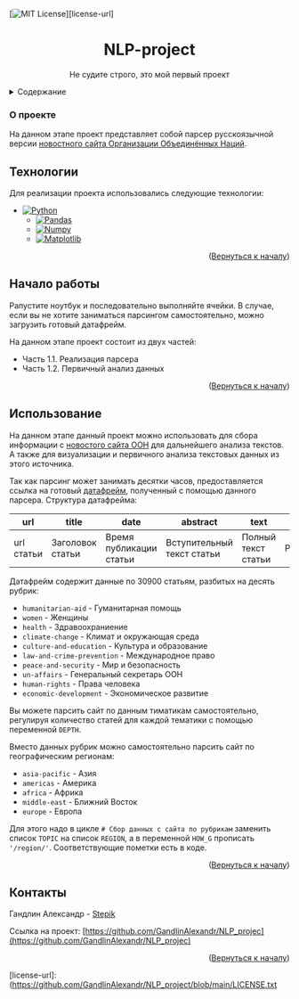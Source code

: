 <a name="readme-top"></a>

[![MIT License][license-shield]][license-url]

  <h1 align="center">NLP-project</h1>

  <p align="center">
    Не судите строго, это мой первый проект
  </p>


<details>
  <summary>Содержание</summary>
  <ol>
    <li>
      <a href="#о-проекте">О проекте</a>
      <ul>
        <li><a href="#технологии">Технологии</a></li>
      </ul>
    </li>
    <li>
      <a href="#начало-работы">Начало работы</a>
    </li>
    <li><a href="#использование">Использование</a></li>
    <li><a href="#контакты">Контакты</a></li>
  </ol>
</details>



### О проекте

На данном этапе проект представляет собой парсер русскоязычной версии [новостного сайта Организации Объединённых Наций](https://news.un.org/ru).

## Технологии

Для реализации проекта использовались следующие технологии:

* [![Python][Python.org]][Python-url]
  * [![Pandas][Рandas.pydata.org]][Pandas-url]
  * [![Numpy][Numpy.org]][Numpy-url]
  * [![Matplotlib][Matplotlib.org]][Matplotlib-url]

<p align="right">(<a href="#readme-top">Вернуться к началу</a>)</p>


## Начало работы

Pапустите ноутбук и последовательно выполняйте ячейки. В случае, если вы не хотите заниматься парсингом самостоятельно, можно загрузить готовый датафрейм.

На данном этапе проект состоит из двух частей:
* Часть 1.1. Реализация парсера
* Часть 1.2. Первичный анализ данных

<p align="right">(<a href="#readme-top">Вернуться к началу</a>)</p>

## Использование

На данном этапе данный проект можно использовать для сбора информации с [новостого сайта ООН](https://news.un.org/ru) для дальнейшего анализа текстов. А также для визуализации и первичного анализа текстовых данных из этого источника.

Так как парсинг может занимать десятки часов, предоставляется ссылка на готовый [датафрейм](https://drive.google.com/file/d/13KoLBhEIwzeubdTehwK9ct25vvithZQf/view?usp=share_link), полученный с помощью данного парсера. Структура датафрейма:

| url | title | date | abstract | text | tag |
|----------|----------|----------|-|-|-|
| url статьи   | Заголовок статьи   | Время публикации статьи   | Вступительный текст статьи | Полный текст статьи | Рубрика| 

Датафрейм содержит данные по 30900 статьям, разбитых на десять рубрик:
* `humanitarian-aid` - Гуманитарная помощь
* `women` - Женщины
* `health` - Здравоохраниение
* `climate-change` - Климат и окружающая среда
* `culture-and-education` - Культура и образование
* `law-and-crime-prevention` - Международное право
* `peace-and-security` - Мир и безопасность
* `un-affairs` - Генеральный секретарь ООН
* `human-rights` - Права человека
* `economic-development` - Экономическое развитие

Вы можете парсить сайт по данным тиматикам самостоятельно, регулируя количество статей для каждой тематики с помощью переменной `DEPTH`.

Вместо данных рубрик можно самостоятельно парсить сайт по географическим регионам:
* `asia-pacific` - Азия
* `americas` - Америка
* `africa` - Африка
* `middle-east` - Ближний Восток
* `europe` - Европа


Для этого надо в цикле `# Сбор данных с сайта по рубрикам` заменить список `TOPIC` на список `REGION`, а в переменной `HOW_G` прописать `'/region/'`. Соответствующие пометки есть в коде.

<p align="right">(<a href="#readme-top">Вернуться к началу</a>)</p>

## Контакты

Гандлин Александр - [Stepik](https://stepik.org/users/79694206/profile)

Ссылка на проект: [https://github.com/GandlinAlexandr/NLP_projec](https://github.com/GandlinAlexandr/NLP_projec)

<p align="right">(<a href="#readme-top">Вернуться к началу</a>)</p>


[license-shield]: https://img.shields.io/github/license/othneildrew/Best-README-Template.svg?style=for-the-badge
[license-url]: (https://github.com/GandlinAlexandr/NLP_project/blob/main/LICENSE.txt

[Python-url]: https://python.org/
[Python.org]: https://img.shields.io/badge/Python-FFD43B?style=for-the-badge&logo=python&logoColor=blue

[Pandas-url]: https://pandas.pydata.org/
[Рandas.pydata.org]: https://img.shields.io/badge/Pandas-2C2D72?style=for-the-badge&logo=pandas&logoColor=white

[Numpy-url]: https://numpy.org/
[Numpy.org]: https://img.shields.io/badge/Numpy-777BB4?style=for-the-badge&logo=numpy&logoColor=white

[Matplotlib-url]: https://matplotlib.org/
[Matplotlib.org]: https://img.shields.io/badge/Matplotlib-%23ffffff.svg?style=for-the-badge&logo=Matplotlib&logoColor=black
